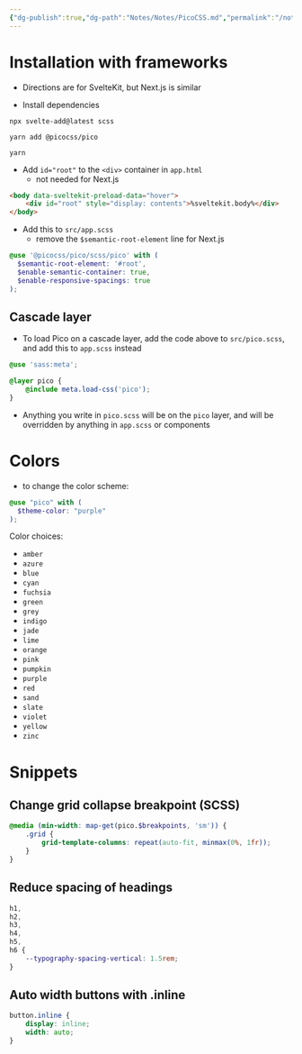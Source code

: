 ```yaml
---
{"dg-publish":true,"dg-path":"Notes/Notes/PicoCSS.md","permalink":"/notes/notes/pico-css/","tags":["language/css"]}
---
```



# Installation with frameworks

- Directions are for SvelteKit, but Next.js is similar

- Install dependencies

```shell
npx svelte-add@latest scss
```

```shell
yarn add @picocss/pico
```

```shell
yarn
```

- Add `id="root"` to the `<div>` container in `app.html`
    - not needed for Next.js

```html
<body data-sveltekit-preload-data="hover">
    <div id="root" style="display: contents">%sveltekit.body%</div>
</body>
```

- Add this to `src/app.scss`
    - remove the `$semantic-root-element` line for Next.js

```scss
@use '@picocss/pico/scss/pico' with (
  $semantic-root-element: '#root',
  $enable-semantic-container: true,
  $enable-responsive-spacings: true
);
```

## Cascade layer

- To load Pico on a cascade layer, add the code above to `src/pico.scss`, and add this to `app.scss` instead

```scss
@use 'sass:meta';

@layer pico {
	@include meta.load-css('pico');
}
```

- Anything you write in `pico.scss` will be on the `pico` layer, and will be overridden by anything in `app.scss` or components

# Colors

- to change the color scheme:

```scss
@use "pico" with (
  $theme-color: "purple"
);
```

Color choices:

- `amber`
- `azure`
- `blue`
- `cyan`
- `fuchsia`
- `green`
- `grey`
- `indigo`
- `jade`
- `lime`
- `orange`
- `pink`
- `pumpkin`
- `purple`
- `red`
- `sand`
- `slate`
- `violet`
- `yellow`
- `zinc`

# Snippets

## Change grid collapse breakpoint (SCSS)

```scss
@media (min-width: map-get(pico.$breakpoints, 'sm')) {
	.grid {
		grid-template-columns: repeat(auto-fit, minmax(0%, 1fr));
	}
}
```

## Reduce spacing of headings

```css
h1,
h2,
h3,
h4,
h5,
h6 {
	--typography-spacing-vertical: 1.5rem;
}
```

## Auto width buttons with .inline

```scss
button.inline {
	display: inline;
	width: auto;
}
```
